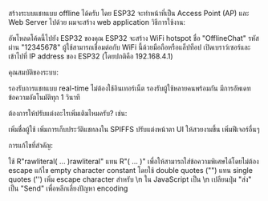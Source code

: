 สร้างระบบแชทแบบ offline ได้ครับ โดย ESP32 จะทำหน้าที่เป็น Access Point (AP) และ Web Server ไปด้วย ผมจะสร้าง web application 
วิธีการใช้งาน:

อัพโหลดโค้ดนี้ไปยัง ESP32 ของคุณ
ESP32 จะสร้าง WiFi hotspot ชื่อ "OfflineChat" รหัสผ่าน "12345678"
ผู้ใช้สามารถเชื่อมต่อกับ WiFi นี้ด้วยมือถือหรือแล็ปท็อป
เปิดเบราว์เซอร์และเข้าไปที่ IP address ของ ESP32 (โดยปกติคือ 192.168.4.1)

คุณสมบัติของระบบ:

รองรับการแชทแบบ real-time
ไม่ต้องใช้อินเทอร์เน็ต
รองรับผู้ใช้หลายคนพร้อมกัน
มีการอัพเดทข้อความอัตโนมัติทุก 1 วินาที

ต้องการให้ปรับแต่งอะไรเพิ่มเติมไหมครับ? เช่น:

เพิ่มชื่อผู้ใช้
เพิ่มการเก็บประวัติแชทลงใน SPIFFS
ปรับแต่งหน้าตา UI ให้สวยงามขึ้น
เพิ่มฟีเจอร์อื่นๆ

การแก้ไขที่สำคัญ:

ใช้ R"rawliteral( ... )rawliteral" แทน R"( ... )" เพื่อให้สามารถใส่ข้อความพิเศษได้โดยไม่ต้อง escape
แก้ไข empty character constant โดยใช้ double quotes ("") แทน single quotes ('')
เพิ่ม escape character สำหรับ \n ใน JavaScript เป็น \n
เปลียนปุ่ม "ส่ง" เป็น "Send" เพื่อหลีกเลี่ยงปัญหา encoding
